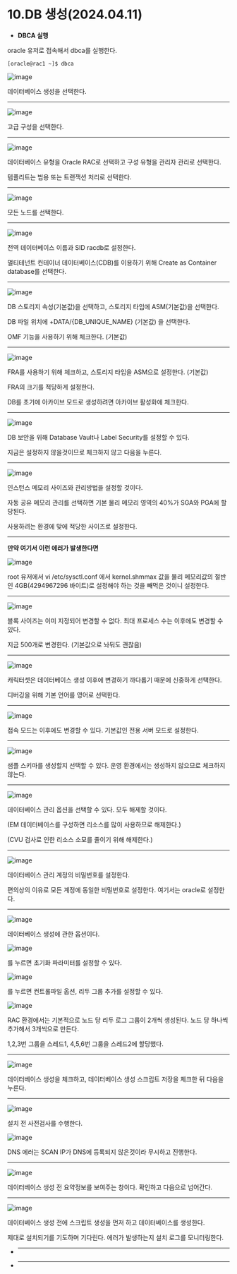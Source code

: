 # 10.DB 생성(2024.04.11)

- **DBCA 실행**

oracle 유저로 접속해서 dbca를 실행한다.

```
[oracle@rac1 ~]$ dbca
```

![image](https://github.com/oraclejyp/19c_rac_inst/assets/133745372/a28f175a-35cb-47ed-9286-3141fef00199)

데이터베이스 생성을 선택한다.

---
![image](https://github.com/oraclejyp/19c_rac_inst/assets/133745372/39fbdbae-ffb3-433d-b6e6-3bc23a81a451)

고급 구성을 선택한다.

---
![image](https://github.com/oraclejyp/19c_rac_inst/assets/133745372/043687fd-5fd0-4add-8539-fc37efd41148)

데이터베이스 유형을 Oracle RAC로 선택하고 구성 유형을 관리자 관리로 선택한다.

템플리트는 범용 또는 트랜잭션 처리로 선택한다.

---
![image](https://github.com/oraclejyp/19c_rac_inst/assets/133745372/465c9e5a-2644-46fa-8443-f13bd6442b08)


모든 노드를 선택한다.

---
![image](https://github.com/oraclejyp/19c_rac_inst/assets/133745372/a21d5ff9-5c00-4a07-a033-792dd628e6a6)


전역 데이터베이스 이름과 SID racdb로 설정한다.

멀티테넌트 컨테이너 데이터베이스(CDB)를 이용하기 위해 Create as Container database를 선택한다.

---
![image](https://github.com/oraclejyp/19c_rac_inst/assets/133745372/181ba106-684d-4783-8605-e97801ce0f62)

DB 스토리지 속성(기본값)을 선택하고, 스토리지 타입에 ASM(기본값)을 선택한다.

DB 파일 위치에 +DATA/{DB_UNIQUE_NAME} (기본값) 을 선택한다.

OMF 기능을 사용하기 위해 체크한다. (기본값)


---
![image](https://github.com/oraclejyp/19c_rac_inst/assets/133745372/f3c679e0-e9f2-41f0-aba5-638b53e00f34)

FRA를 사용하기 위해 체크하고, 스토리지 타입을 ASM으로 설정한다. (기본값)

FRA의 크기를 적당하게 설정한다.

DB를 초기에 아카이브 모드로 생성하려면 아카이브 활성화에 체크한다.

---
![image](https://github.com/oraclejyp/19c_rac_inst/assets/133745372/6f2084fa-54e1-4c28-8bab-e98274432bad)

DB 보안을 위해 Database Vault나 Label Security를 설정할 수 있다.

지금은 설정하지 않을것이므로 체크하지 않고 다음을 누른다.

---

![image](https://github.com/oraclejyp/19c_rac_inst/assets/133745372/1c693604-3f4f-4fc6-9690-53404996f613)


인스턴스 메모리 사이즈와 관리방법을 설정할 것이다.

자동 공유 메모리 관리를 선택하면 기본 물리 메모리 영역의 40%가 SGA와 PGA에 할당된다.

사용하려는 환경에 맞에 적당한 사이즈로 설정한다.

---
**만약 여기서 이런 에러가 발생한다면**

![image](https://github.com/oraclejyp/19c_rac_inst/assets/133745372/8d757bad-c7ef-4683-b48b-9d286d272a7e)

root 유저에서 vi /etc/sysctl.conf 에서 kernel.shmmax 값을 물리 메모리값의 절반인 4GB(4294967296 바이트)로 설정해야 하는 것을 빼먹은 것이니 설정한다.

---
![image](https://github.com/oraclejyp/19c_rac_inst/assets/133745372/babbb0f9-e276-4da0-ae1b-630f211ac533)

블록 사이즈는 이미 지정되어 변경할 수 없다. 최대 프로세스 수는 이후에도 변경할 수 있다.

지금 500개로 변경한다. (기본값으로 놔둬도 괜찮음)

---
![image](https://github.com/oraclejyp/19c_rac_inst/assets/133745372/d0fe2359-68a4-4835-99d8-0377230123a1)

캐릭터셋은 데이터베이스 생성 이후에 변경하기 까다롭기 때문에 신중하게 선택한다.

디버깅을 위해 기본 언어를 영어로 선택한다.

---
![image](https://github.com/oraclejyp/19c_rac_inst/assets/133745372/dc0edf81-dba5-464c-ad6e-309257ff97bc)

접속 모드는 이후에도 변경할 수 있다. 기본값인 전용 서버 모드로 설정한다.

---
![image](https://github.com/oraclejyp/19c_rac_inst/assets/133745372/dd5bbbe7-6414-43e0-90e3-27638e8106a3)

샘플 스키마를 생성할지 선택할 수 있다. 운영 환경에서는 생성하지 않으므로 체크하지 않는다.

---
![image](https://github.com/oraclejyp/19c_rac_inst/assets/133745372/858440e7-0252-4150-b953-1e23440f2730)

데이터베이스 관리 옵션을 선택할 수 있다. 모두 해제할 것이다.

(EM 데이터베이스를 구성하면 리소스를 많이 사용하므로 해제한다.)

(CVU 검사로 인한 리소스 소모를 줄이기 위해 해제한다.)

---
![image](https://github.com/oraclejyp/19c_rac_inst/assets/133745372/c54d4bfa-2866-4cad-b494-7a286803cde4)

데이터베이스 관리 계정의 비밀번호를 설정한다.

편의상의 이유로 모든 계정에 동일한 비밀번호로 설정한다. 여기서는 oracle로 설정한다.

---
![image](https://github.com/oraclejyp/19c_rac_inst/assets/133745372/de82df68-19d7-4ecd-9213-495cc71d2154)

데이터베이스 생성에 관한 옵션이다. 

![image](https://github.com/oraclejyp/19c_rac_inst/assets/133745372/274f6cba-ebce-4757-990d-b1a565f296e3)

<All Initialization Parameters>를 누르면 초기화 파라미터를 설정할 수 있다.

![image](https://github.com/oraclejyp/19c_rac_inst/assets/133745372/e71ff2f2-6880-41f3-9ec8-5aad33729180)


<Customize Storage Locations>를 누르면 컨트롤파일 옵션, 리두 그룹 추가를 설정할 수 있다.

![image](https://github.com/oraclejyp/19c_rac_inst/assets/133745372/15f0df98-834a-45c5-b037-c05caa383f4f)

RAC 환경에서는 기본적으로 노드 당 리두 로그 그룹이 2개씩 생성된다. 노드 당 하나씩 추가해서 3개씩으로 만든다.

1,2,3번 그룹을 스레드1, 4,5,6번 그룹을 스레드2에 할당했다.

---
![image](https://github.com/oraclejyp/19c_rac_inst/assets/133745372/784f3a7d-6a5c-432e-bed7-34f096e0e4ca)

데이터베이스 생성을 체크하고, 데이터베이스 생성 스크립트 저장을 체크한 뒤 다음을 누른다.

---
![image](https://github.com/oraclejyp/19c_rac_inst/assets/133745372/2ca9aa1c-2989-4a90-b0c0-0a84ab74237c)

설치 전 사전검사를 수행한다.

![image](https://github.com/oraclejyp/19c_rac_inst/assets/133745372/3a13da57-a922-44a9-968c-8444d081e8d4)

DNS 에러는 SCAN IP가 DNS에 등록되지 않은것이라 무시하고 진행한다.

---
![image](https://github.com/oraclejyp/19c_rac_inst/assets/133745372/d123432f-fa8a-4b22-be1b-08ba36fe4592)

데이터베이스 생성 전 요약정보를 보여주는 창이다. 확인하고 다음으로 넘어간다.

---
![image](https://github.com/oraclejyp/19c_rac_inst/assets/133745372/73f7165f-bb57-46f9-b471-ce64dbd083b3)

데이터베이스 생성 전에 스크립트 생성을 먼저 하고 데이터베이스를 생성한다.

제대로 설치되기를 기도하며 기다린다. 에러가 발생하는지 설치 로그를 모니터링한다.

- ****

- ****
